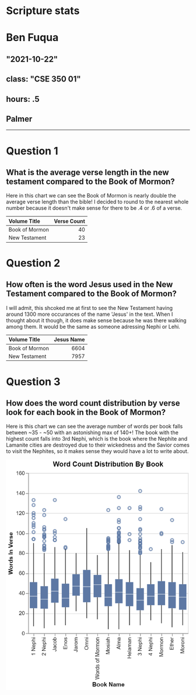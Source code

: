 # Scripture stats
# Ben Fuqua
## "2021-10-22"
## class: "CSE 350 01"
## hours: .5 
## Palmer
----------------------------------------

# Question 1 
## What is the average verse length in the new testament compared to the Book of Mormon?
Here in this chart we can see the Book of Mormon is nearly double the average verse length than the bible! I decided to round to the nearest whole number because it doesn't make sense for there to be .4 or .6 of a verse. 

| Volume Title   |   Verse Count |
|:---------------|--------------:|
| Book of Mormon |         40 |
| New Testament  |         23 |


# Question 2
## How often is the word Jesus used in the New Testament compared to the Book of Mormon?
I will admit, this shcoked me at first to see the New Testament having around 1300 more occurances of the name 'Jesus' in the text. When I thought about it though, it does make sense because he was there walking among them. It would be the same as someone adressing Nephi or Lehi. 

| Volume Title   |  Jesus Name |
|:---------------|------------:|
| Book of Mormon |        6604 |
| New Testament  |        7957 |


# Question 3 
## How does the word count distribution by verse look for each book in the Book of Mormon?

Here is this chart we can see the average number of words per book falls between ~35 - ~50 with an astonishing max of 140+! The book with the highest count falls into 3rd Nephi, which is the book where the Nephite and Lamanite cities are destroyed due to their wickedness and the Savior comes to visit the Nephites, so it makes sense they would have a lot to write about. 

![](wordsINbook.png)